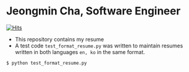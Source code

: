 # **Jeongmin Cha, Software Engineer**
[![Hits](https://hits.seeyoufarm.com/api/count/incr/badge.svg?url=https%3A%2F%2Fgithub.com%2Fjeongmincha%2Fresume)](https://hits.seeyoufarm.com)

* This repository contains my resume
* A test code `test_format_resume.py` was written to maintain resumes written in both languages `en, ko` in the same format.
```
$ python test_format_resume.py
```